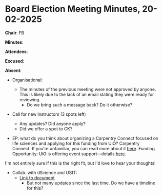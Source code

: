 # Board Election Meeting Minutes, 20-02-2025

**Chair**: FB

**Minutes**:

**Attendees**:

**Excused**:

**Absent**: 

* Organisational:
  * The minutes of the previous meeting were not approved by anyone. This is likely due to the lack of an email stating they were ready for reviewing.
    * Do we bring such a message back? Do it otherwise?    

* Call for new instructors (3 spots left)
  * Any updates? Did anyone apply?
  * Did we offer a spot to CK?
 
* EP: what do you think about organizing a Carpentry Connect focused on life sciences and applying for this funding from UiO?
    Carpentry Connect: If you're unfamiliar, you can read more about it [here](https://carpentryconnect.org/#:~:text=CarpentryConnects%20are%20community%20convenings%2C%20organised,exchange%2C%20collaboration%2C%20and%20networking).
    Funding Opportunity: UiO is offering event support—details [here](https://www.uio.no/english/research/strategic-research-areas/life-science/news-and-events/calls/2025/event-support-2025.html).

I'm not entirely sure if this is the right fit, but I'd love to hear your thoughts!
 
* Collab. with dScience and USIT:
  * [Link to document](https://docs.google.com/document/d/1SBkhuruIoOAX_1vDArCfsKK76HXoaH5SiScpR41M-rc/edit?tab=t.0)
    * But not many updates since the last time. Do we have a timeline for this? 
